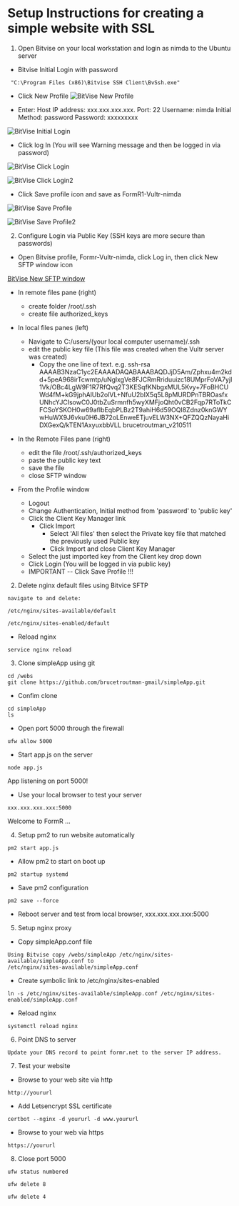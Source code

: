 # Setup Instructions for creating a simple website with SSL

1. Open Bitvise on your local workstation and login as nimda to the Ubuntu server

 - Bitvise Initial Login with password
```
 "C:\Program Files (x86)\Bitvise SSH Client\BvSsh.exe"
```
 - Click New Profile
![BitVise New Profile](./images/fr0306-01_Ubuntu-Bitvise-New-Profile.png "BitVise New Profile")

 - Enter:
  Host IP address: xxx.xxx.xxx.xxx.
  Port: 22
  Username: nimda
  Initial Method: password
  Password: xxxxxxxxx

![BitVise Initial Login](./images/fr0306-02_Ubuntu-Bitvise-Initial-Login.png "BitVise Initial Login")
  
- Click log In (You will see Warning message and then be logged in via password)

![BitVise Click Login](./images/fr0306-03_Ubuntu-Bitvise-Click-Login.png "BitVise Click Login")

![BitVise Click Login2](./images/fr0306-03_Ubuntu-Bitvise-Click-Login2.png "BitVise Click Login2")


- Click Save profile icon and save as FormR1-Vultr-nimda

![BitVise Save Profile](./images/fr0306-04_Ubuntu-Bitvise-Save-Profile.png "BitVise Save Profile")

![BitVise Save Profile2](./images/fr0306-04_Ubuntu-Bitvise-Save-Profile2.png "BitVise Save Profile2")

2. Configure Login via Public Key (SSH keys are more secure than passwords)

- Open Bitvise profile, Formr-Vultr-nimda, click Log in, then click New SFTP window icon

[BitVise New SFTP window](./images/fr0306-04_Ubuntu-Bitvise-New-SFTP-window.png "BitVise New SFTP window")


  - In remote files pane (right)
    - create folder /root/.ssh
    - create file authorized_keys

  - In local files panes (left)
    - Navigate to C:/users/(your local computer username)/.ssh 
    - edit the public key file (This file was created when the Vultr server was created)
      - Copy the one line of text. e.g.
        ssh-rsa AAAAB3NzaC1yc2EAAAADAQABAAABAQDJjD5Am/Zphxu4m2kdd+5peA968irTcwmtp/uNglxgVe8FJCRmRriduuizc18UMprFoVA7yjI1Vk/OBc4LgW9F1R7RfQvq2T3KESqfKNbgxMUL5Kvy+7FoBHCUWd4fM+kG9jphAlUb2olVL+NfuU2bIX5q5L8pMURDPnTBROasfxUNhcYJCIsowC0J0tbZuSrmnfh5wyXMFjoQht0vCB2Fqp7RToTkCFCSoYSKOH0w69afIbEqbPLBz2T9ahiH6d59OQl8Zdnz0knGWYwHuWX9J6vku0H6JB72oLEnweETjuvELW3NX+QFZQQzNayaHiDXGexQ/kTEN1AxyuxbbVLL brucetroutman_v210511

  - In the Remote Files pane (right)
      - edit the file /root/.ssh/authorized_keys
      - paste the public key text
      - save the file
      - close SFTP window

  - From the Profile window
    - Logout 
    - Change Authentication, Initial method from 'password' to 'public key'
    - Click the Client Key Manager link
      - Click Import
        - Select 'All files' then select the Private key file that matched the previously used Public key
        - Click Import and close Client Key Manager
    - Select the just imported key from the Client key drop down
    - Click Login (You will be logged in via public key)
    - IMPORTANT -- Click Save Profile !!!


2. Delete nginx default files using Bitvice SFTP
```
navigate to and delete:

/etc/nginx/sites-available/default

/etc/nginx/sites-enabled/default
```

- Reload nginx
```
service nginx reload
```

3. Clone simpleApp using git 
```
cd /webs
git clone https://github.com/brucetroutman-gmail/simpleApp.git
```
- Confim clone
```
cd simpleApp
ls
```
- Open port 5000 through the firewall
```
ufw allow 5000
```
- Start app.js on the server
```
node app.js
```
App listening on port 5000!  

- Use your local browser to test your server
```
xxx.xxx.xxx.xxx:5000
```
Welcome to FormR ...

4. Setup pm2 to run website automatically
```
pm2 start app.js 
```
- Allow pm2 to start on boot up
```
pm2 startup systemd
```
- Save pm2 configuration
```
pm2 save --force
```
- Reboot server and test from local browser, xxx.xxx.xxx.xxx:5000

5. Setup nginx proxy 

- Copy simpleApp.conf file
```
Using Bitvise copy /webs/simpleApp /etc/nginx/sites-available/simpleApp.conf to
/etc/nginx/sites-available/simpleApp.conf
```

- Create symbolic link to /etc/nginx/sites-enabled  
```
ln -s /etc/nginx/sites-available/simpleApp.conf /etc/nginx/sites-enabled/simpleApp.conf
```
- Reload nginx
```
systemctl reload nginx
```
6. Point DNS to server
```
Update your DNS record to point formr.net to the server IP address.
```
7. Test your website

- Browse to your web site via http
```
http://yoururl
```
- Add Letsencrypt SSL certificate
```
certbot --nginx -d yoururl -d www.yoururl
```
- Browse to your web via https
```
https://yoururl
```

8. Close port 5000
```
ufw status numbered

ufw delete 8

ufw delete 4
```

